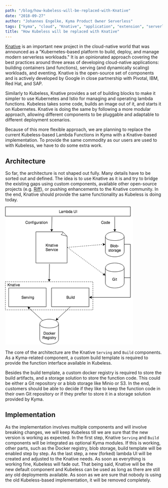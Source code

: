 ```yaml
---
path: "/blog/how-kubeless-will-be-replaced-with-Knative"
date: "2018-09-27"
author: "Johannes Engelke, Kyma Product Owner Serverless"
tags: ["kyma", "cloud", "Knative", "application", "extension", "serverless", "kubeless"]
title: "How Kubeless will be replaced with Knative"
---
```


[Knative](https://github.com/Knative/) is an important new project in the cloud-native world that was announced as a "Kubernetes-based platform to build, deploy, and manage modern serverless workloads." It is an opinionated approach covering the best practices around three areas of developing cloud-native applications: building containers (and functions), serving (and dynamically scaling) workloads, and eventing. Knative is the open-source set of components and is actively developed by Google in close partnership with Pivotal, IBM, Red Hat, and SAP. 

Similarly to Kubeless, Knative provides a set of building blocks to make it simpler to use Kubernetes and Istio for managing and operating lambda functions. Kubeless takes some code, builds an image out of it, and starts it on Kubernetes. Knative is doing the same by following a more modular approach, allowing different components to be pluggable and adaptable to different deployment scenarios. 

Because of this more flexible approach, we are planning to replace the current Kubeless-based Lambda Functions in Kyma with a Knative-based implementation. To provide the same commodity as our users are used to with Kubeless, we have to do some extra work.

## Architecture

So far, the architecture is not shaped out fully. Many details have to be sorted out and defined. The idea is to use Knative as it is and try to bridge the existing gaps using custom components, available other open-source projects (e.g. [Riff](https://projectriff.io/)), or pushing enhancements to the Knative community. In the end, Knative should provide the same functionality as Kubeless is doing today.

![Serverless Kyma Architecture](./assets/3-serverless-kyma-architecture.png)

The core of the architecture are the Knative `Serving` and `Build` components. As a Kyma-related component, a custom build template is required to provide the function interface available in Kubeless.

Besides the build template, a custom docker registry is required to store the build artifacts, and a storage solution to store the function code. This could be either a Git repository or a blob storage like Minio or S3. In the end, customers should be able to decide if they like to keep the function code in their own Git repository or if they prefer to store it in a storage solution provided by Kyma.

## Implementation

As the implementation involves multiple components and will involve breaking changes, we will keep Kubeless till we are sure that the new version is working as expected. In the first step, Knative `Serving` and `Build` components will be integrated as optional Kyma modules. If this is working, other parts, such as the Docker registry, blob storage, build template will be enabled step by step. As the last step, a new (forked) lambda UI will be created and adjusted to the Knative needs. As soon as everything is working fine, Kubeless will fade out. That being said, Knative will be the new default component and Kubeless can be used as long as there are still any old deployments available. As soon as we are sure that nobody is using the old Kubeless-based implementation, it will be removed completely.
